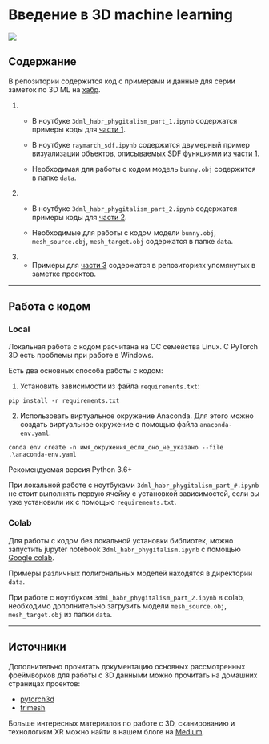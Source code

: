 # Введение в 3D machine learning
![](https://miro.medium.com/max/1400/1*dz0fqQ1KBqIYGexQ_I4SpA.jpeg)
## Содержание
В репозитории содержится код с примерами и данные для серии заметок по 3D ML на [хабр](https://habr.com/ru/users/itmai/posts/).

1)  
   * В ноутбуке `3dml_habr_phygitalism_part_1.ipynb` содержатся примеры коды для [части 1](https://habr.com/ru/company/itmai/blog/503358/).

   * В ноутбуке `raymarch_sdf.ipynb` содержится двумерный пример визуализации объектов, описываемых SDF функциями из [части 1](https://habr.com/ru/company/itmai/blog/503358/).

   * Необходимая для работы с кодом модель `bunny.obj` содержится в папке `data`. 

2) 
   * В ноутбуке `3dml_habr_phygitalism_part_2.ipynb` содержатся примеры коды для [части 2](https://habr.com/ru/company/itmai/blog/504416/).

   * Необходимые для работы с кодом модели `bunny.obj`, `mesh_source.obj`,  `mesh_target.obj` содержатся в папке `data`.

3) 
   * Примеры для [части 3](https://habr.com/ru/company/itmai/blog/516404/) содержатся в репозиториях упомянутых в заметке проектов. 
___
## Работа с кодом

### Local

Локальная работа с кодом расчитана на ОС семейства Linux. C PyTorch 3D есть проблемы при работе в Windows.

Есть два основных способа работы с кодом:
  1.  Установить зависимости из файла `requirements.txt`:
```
pip install -r requirements.txt
```

  2. Использовать виртуальное окружение Anaconda. Для этого можно создать виртуальное окружение с помощью файла `anaconda-env.yaml`.

    conda env create -n имя_окружения_если_оно_не_указано --file .\anaconda-env.yaml


Рекомендуемая версия Python 3.6+


При локальной работе с ноутбуками `3dml_habr_phygitalism_part_#.ipynb` не стоит выполнять первую ячейку с установкой зависимостей, если вы уже установили их с помощью `requirements.txt`.

### Colab

Для работы с кодом без локальной установки библиотек, можно запустить jupyter notebook `3dml_habr_phygitalism.ipynb` с помощью [Google colab](https://colab.research.google.com/).

Примеры различных полигональных моделей находятся в директории `data`.

При работе с ноутбуком `3dml_habr_phygitalism_part_2.ipynb` в colab, необходимо дополнительно загрузить модели `mesh_source.obj`,  `mesh_target.obj` из папки `data`.
___
## Источники
Дополнительно прочитать документацию основных рассмотренных фреймворков для работы с 3D данными можно прочитать на домашних страницах проектов:
- [pytorch3d](https://github.com/facebookresearch/pytorch3d)
- [trimesh](https://github.com/mikedh/trimesh) 
  
Больше интересных материалов по работе с 3D, сканированию и технологиям XR можно найти в нашем блоге на [Medium](https://medium.com/phygitalism).

